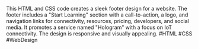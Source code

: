 This HTML and CSS code creates a sleek footer design for a website. The footer includes a "Start Learning" section with a call-to-action, a logo, and navigation links for connectivity, resources, pricing, developers, and social media. It promotes a service named "Hologram" with a focus on IoT connectivity. The design is responsive and visually appealing. #HTML #CSS #WebDesign
